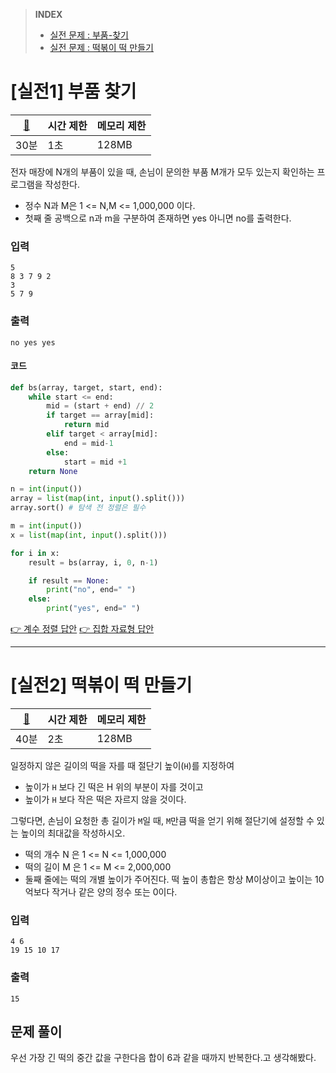 > **INDEX**
> - [실전 문제 : 부품-찾기](https://github.com/dongwoodev/Programming-Team-Notes/blob/Python/sorting/search_pratice.md#실전1-부품-찾기)
> - [실전 문제 : 떡볶이 떡 만들기](https://github.com/dongwoodev/Programming-Team-Notes/blob/Python/sorting/search_pratice.md#실전2-떡볶이-떡-만들기)


# [실전1] 부품 찾기

|[🔗](https://github.com/dongwoodev/Programming-Team-Notes/blob/Python/implementation/implementation.md#메모리-제약-사항)|시간 제한|메모리 제한|
|---|---|---|
|30분|1초|128MB|

전자 매장에 N개의 부품이 있을 때, 손님이 문의한 부품 M개가 모두 있는지 확인하는 프로그램을 작성한다.

- 정수 N과 M은 1 <= N,M <= 1,000,000 이다.
- 첫째 줄 공백으로 n과 m을 구분하여 존재하면 yes 아니면 no를 출력한다.

### 입력
```
5
8 3 7 9 2
3
5 7 9
```
### 출력
```
no yes yes
```


#### 코드

```python
def bs(array, target, start, end):
    while start <= end:
        mid = (start + end) // 2
        if target == array[mid]:
            return mid
        elif target < array[mid]:
            end = mid-1
        else:
            start = mid +1
    return None

n = int(input())
array = list(map(int, input().split()))
array.sort() # 탐색 전 정렬은 필수

m = int(input())
x = list(map(int, input().split()))

for i in x:
    result = bs(array, i, 0, n-1)

    if result == None:
        print("no", end=" ")
    else:
        print("yes", end=" ")    
```

[👉 계수 정렬 답안]()
[👉 집합 자료형 답안]()

---

# [실전2] 떡볶이 떡 만들기

|[🔗](https://github.com/dongwoodev/Programming-Team-Notes/blob/Python/implementation/implementation.md#메모리-제약-사항)|시간 제한|메모리 제한|
|---|---|---|
|40분|2초|128MB|

일정하지 않은 길이의 떡을 자를 때 절단기 높이(`H`)를 지정하여 
- 높이가 `H` 보다 긴 떡은 H 위의 부분이 자를 것이고
- 높이가 `H` 보다 작은 떡은 자르지 않을 것이다.

그렇다면, 손님이 요청한 총 길이가 `M`일 때, `M`만큼 떡을 얻기 위해 절단기에 설정할 수 있는 높이의 최대값을 작성하시오.

- 떡의 개수 N 은 1 <= N <= 1,000,000
- 떡의 길이 M 은 1 <= M <= 2,000,000
- 둘째 줄에는 떡의 개별 높이가 주어진다. 떡 높이 총합은 항상 M이상이고 높이는 10억보다 작거나 같은 양의 정수 또는 0이다.




### 입력
```
4 6
19 15 10 17
```

### 출력
```
15
```

## 문제 풀이

우선 가장 긴 떡의 중간 값을 구한다음 합이 6과 같을 때까지 반복한다.고 생각해봤다.


```python

```